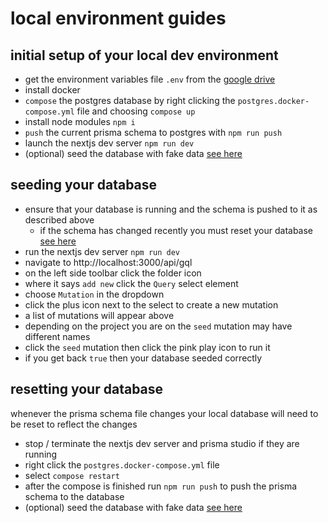 # local environment guides

## initial setup of your local dev environment

- get the environment variables file `.env` from the [google drive](https://drive.google.com/drive/folders/1I5RhP9pw4k4I4CBjvbEn_1emIUOiY2qR)
- install docker
- `compose` the postgres database by right clicking the `postgres.docker-compose.yml` file and choosing `compose up`
- install node modules `npm i`
- `push` the current prisma schema to postgres with `npm run push`
- launch the nextjs dev server `npm run dev`
- (optional) seed the database with fake data [see here](#seeding-your-database)

## seeding your database

- ensure that your database is running and the schema is pushed to it as described above
  - if the schema has changed recently you must reset your database [see here](#resetting-your-database)
- run the nextjs dev server `npm run dev`
- navigate to http://localhost:3000/api/gql
- on the left side toolbar click the folder icon
- where it says `add new` click the `Query` select element
- choose `Mutation` in the dropdown
- click the plus icon next to the select to create a new mutation
- a list of mutations will appear above
- depending on the project you are on the `seed` mutation may have different names
- click the `seed` mutation then click the pink play icon to run it
- if you get back `true` then your database seeded correctly

## resetting your database

whenever the prisma schema file changes your local database will need to be reset to reflect the changes

- stop / terminate the nextjs dev server and prisma studio if they are running
- right click the `postgres.docker-compose.yml` file
- select `compose restart`
- after the compose is finished run `npm run push` to push the prisma schema to the database
- (optional) seed the database with fake data [see here](#seeding-your-database)
